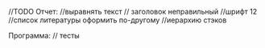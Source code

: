 //TODO
Отчет:
//выравнять текст
// заголовок неправильный
//шрифт 12
//список литературы оформить по-другому
//иерархию стэков

Программа:
// тесты 

